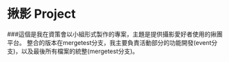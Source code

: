 # 揪影 Project
###這個是我在資策會以小組形式製作的專案，主題是提供攝影愛好者使用的揪團平台。
整合的版本在mergetest分支，我主要負責活動部分的功能開發(event分支)，以及最後所有檔案的統整(mergetest分支)。

